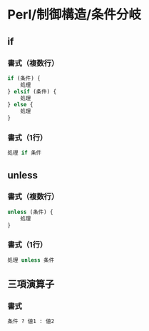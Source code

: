 # Perl/制御構造/条件分岐

## if

### 書式（複数行）

```perl
if (条件) {
    処理
} elsif (条件) {
    処理
} else {
    処理
}
```

### 書式（1行）

```perl
処理 if 条件
```

## unless

### 書式（複数行）

```perl
unless (条件) {
    処理
}
```

### 書式（1行）

```perl
処理 unless 条件
```

## 三項演算子

### 書式

```perl
条件 ? 値1 : 値2
```
